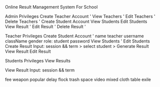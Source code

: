 Online Result Management System For School

Admin Privileges
Create Teacher Account '
View Teachers '
Edit Teachers '
Delete Teachers '
Create Student Account
View Students
Edit Students
View Result '
Edit Result '
Delete Result '


Teacher Privileges
Create Student Account '
    name
    teacher
    username
    className
    gender
    role: student
    password
View Students '
Edit Students
Create Result
    Input: session && term > select student > Generate Result
View Result
Edit Result

Students Privileges
View Results
    
View Result
    Input: session && term



fee
weapon
popular
delay
flock
trash
space
video
mixed
cloth
table
exile

